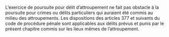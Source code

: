 L’exercice de poursuite pour délit d’attroupement ne fait pas obstacle à la poursuite pour crimes ou délits particuliers qui auraient été commis au milieu des attroupements.
Les dispositions des articles 377 et suivants du code de procédure pénale sont applicables aux délits prévus et punis par le présent chapitre commis sur les lieux mêmes de l’attroupement.